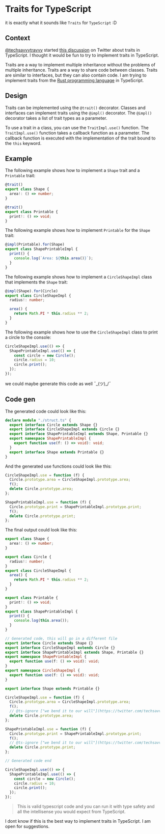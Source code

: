 # Traits for TypeScript
it is exactly what it sounds like `Traits` for `TypeScript` :D

## Context
[@techsavvytravvy](https://twitter.com/techsavvytravvy)
started [this discussion](https://twitter.com/techsavvytravvy/status/1707247698120728889) on Twitter about traits in TypeScript. I thought it would be fun to try to implement traits in TypeScript.

Traits are a way to implement multiple inheritance without the problems of multiple inheritance. Traits are a way to share code between classes. Traits are similar to interfaces, but they can also contain code.
I am trying to implement traits from the [Rust programming language](https://www.rust-lang.org/) in TypeScript.

## Design

Traits can be implemented using the `@trait()` decorator. Classes and interfaces can implement traits using the `@impl()` decorator. The `@impl()` decorator takes a list of trait types as a parameter.

To use a trait in a class, you can use the `TraitImpl.use()` function. The `TraitImpl.use()` function takes a callback function as a parameter. The callback function is executed with the implementation of the trait bound to the `this` keyword.

## **Example**

The following example shows how to implement a `Shape` trait and a `Printable` trait:

```typescript
@trait()
export class Shape {
  area!: () => number;
}

@trait()
export class Printable {
  print!: () => void;
}
```

The following example shows how to implement `Printable` for the `Shape` trait:

```typescript
@impl(Printable).for(Shape)
export class ShapePrintableImpl {
  print() {
    console.log(`Area: ${this.area()}`);
  }
}
```

The following example shows how to implement a `CircleShapeImpl` class that implements the `Shape` trait:

```typescript
@impl(Shape).for(Circle)
export class CircleShapeImpl {
  radius!: number;

  area() {
    return Math.PI * this.radius ** 2;
  }
}
```

The following example shows how to use the `CircleShapeImpl` class to print a circle to the console:

```typescript
CircleShapeImpl.use(() => {
  ShapePrintableImpl.use(() => {
    const circle = new Circle();
    circle.radius = 10;
    circle.print();
  });
});
```

we could maybe generate this code as well ¯\_(ツ)_/¯

## **Code gen**

The generated code could look like this:

```typescript
declare module "./struct.ts" {
  export interface Circle extends Shape {}
  export interface CircleShapeImpl extends Circle {}
  export interface ShapePrintableImpl extends Shape, Printable {}
  export namespace ShapePrintableImpl {
    export function use(f: () => void): void;
  }
  export interface Shape extends Printable {}
}
```

And the generated use functions could look like this:

```typescript
CircleShapeImpl.use = function (f) {
  Circle.prototype.area = CircleShapeImpl.prototype.area;
  f();
  delete Circle.prototype.area;
};

ShapePrintableImpl.use = function (f) {
  Circle.prototype.print = ShapePrintableImpl.prototype.print;
  f();
  delete Circle.prototype.print;
};
```

The final output could look like this:

```typescript
export class Shape {
  area!: () => number;
}

export class Circle {
  radius!: number;
}
export class CircleShapeImpl {
  area() {
    return Math.PI * this.radius ** 2;
  }
}

export class Printable {
  print!: () => void;
}
export class ShapePrintableImpl {
  print() {
    console.log(this.area());
  }
}

// Generated code, this will go in a different file
export interface Circle extends Shape {}
export interface CircleShapeImpl extends Circle {}
export interface ShapePrintableImpl extends Shape, Printable {}
export namespace ShapePrintableImpl {
  export function use(f: () => void): void;
}
export namespace CircleShapeImpl {
  export function use(f: () => void): void;
}

export interface Shape extends Printable {}

CircleShapeImpl.use = function (f) {
  Circle.prototype.area = CircleShapeImpl.prototype.area;
  f();
  // @ts-ignore ["we bend it to our will"](https://twitter.com/techsavvytravvy/status/1707418798838423679)
  delete Circle.prototype.area;
};

ShapePrintableImpl.use = function (f) {
  Circle.prototype.print = ShapePrintableImpl.prototype.print;
  f();
  // @ts-ignore ["we bend it to our will"](https://twitter.com/techsavvytravvy/status/1707418798838423679)
  delete Circle.prototype.print;
};

// Generated code end

CircleShapeImpl.use(() => {
  ShapePrintableImpl.use(() => {
    const circle = new Circle();
    circle.radius = 10;
    circle.print();
  });
});
```
> This is valid typescript code and you can run it with type safety and all the intellisense you would expect from TypeScript.

I dont know if this is the best way to implement traits in TypeScript. I am open for suggestions.